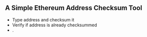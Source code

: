 ## A Simple Ethereum Address Checksum Tool

* Type address and checksum it
* Verify if address is already checksummed
* .
